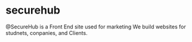 # securehub
@SecureHub is a Front End site used for marketing
We build websites for studnets, conpanies, and Clients. 
